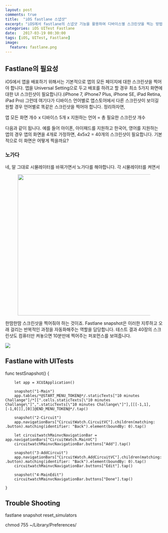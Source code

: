 ```yaml
---
layout: post
comments: true
title:  "iOS fastlane 스냅샷"
excerpt: "iOS에서 fastlane의 스냅샷 기능을 활용하여 디바이스별 스크린샷을 찍는 방법에 대해 알아봅니다."
categories: iOS UITest Fastlane
date:   2017-03-19 00:30:00
tags: [iOS, UITest, Fastlane]
image:
  feature: fastlane.png
---
```


## Fastlane의 필요성

iOS에서 앱을 배포하기 위해서는 기본적으로 앱의 모든 페이지에 대한 스크린샷을 찍어야 합니다. 앱을 Universal Setting으로 두고 배포를 하려고 할 경우 최소 5가지 화면에 대한 UI 스크린샷이 필요합니다.(iPhone 7, iPhone7 Plus, iPhone SE, iPad Retina, iPad Pro) 그런데 여기다가 디바이스 언어별로 앱스토어에서 다른 스크린샷이 보이길 원할 경우 언어별로 똑같은 스크린샷을 찍어야 합니다. 정리하자면,

<div class="message">
앱 모든 화면 개수 x 디바이스 5개 x 지원하는 언어 = 총 필요한 스크린샷 개수
</div>

다음과 같이 됩니다. 예를 들어 아이폰, 아이패드를 지원하고 한국어, 영어를 지원하는 앱의 경우 앱의 화면을 4개로 가정하면, 4x5x2 = 40개의 스크린샷이 필요합니다. 기본적으로 이 화면은 어떻게 찍을까요?

### 노가다

네, 말 그대로 시뮬레이터를 바꿔가면서 노가다를 해야합니다. 각 시뮬레이터를 켜면서

<figure class="animated_gif_frame" data-caption="GIF (2MB)">
  <img class="animated_gif" src="https://dl.dropboxusercontent.com/s/rdibs8vuntn2i6o/64EAB836-54E2-48D0-91CD-19351B438D3D-786-000001C18EFEB2E3.gif" data-source="https://dl.dropboxusercontent.com/s/rdibs8vuntn2i6o/64EAB836-54E2-48D0-91CD-19351B438D3D-786-000001C18EFEB2E3.gif" width="800" height="450">
</figure>

한땀한땀 스크린샷을 찍어줘야 하는 것이죠. Fastlane snapshot은 이러한 지루하고 오래 걸리는 반복적인 과정을 자동화해주는 역할을 담당합니다. 테스트 결과 40장의 스크린샷도 컴퓨터만 켜놓으면 10분만에 찍어주는 퍼포먼스를 보여줍니다.

<img src="https://dl.dropbox.com/s/ymzuli6cx1hzekw/snapshotde.png">

## Fastlane with UITests



func testSnapshot() {

        let app = XCUIApplication()

        snapshot("1-Main")
        app.tables/*@START_MENU_TOKEN@*/.staticTexts["10 minutes Challange"]/*[[".cells.staticTexts[\"10 minutes Challange\"]",".staticTexts[\"10 minutes Challange\"]"],[[[-1,1],[-1,0]]],[0]]@END_MENU_TOKEN@*/.tap()

        snapshot("2-Circuit")
        app.navigationBars["CircuitWatch.CircuitVC"].children(matching: .button).matching(identifier: "Back").element(boundBy: 0).tap()

        let circuitwatchMainvcNavigationBar = app.navigationBars["CircuitWatch.MainVC"]
        circuitwatchMainvcNavigationBar.buttons["Add"].tap()

        snapshot("3-AddCircuit")
        app.navigationBars["CircuitWatch.AddCircuitVC"].children(matching: .button).matching(identifier: "Back").element(boundBy: 0).tap()
        circuitwatchMainvcNavigationBar.buttons["Edit"].tap()

        snapshot("4-MainEdit")
        circuitwatchMainvcNavigationBar.buttons["Done"].tap()

    }


## Trouble Shooting

fastlane snapshot reset_simulators

chmod 755 ~/Library/Preferences/
